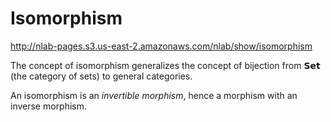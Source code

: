 # Isomorphism

http://nlab-pages.s3.us-east-2.amazonaws.com/nlab/show/isomorphism

The concept of isomorphism generalizes the concept of bijection from 𝗦𝗲𝘁 (the category of sets) to general categories.

An isomorphism is an *invertible morphism*, hence a morphism with an inverse morphism.
